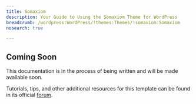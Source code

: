 ```yaml
---
title: Somaxiom
description: Your Guide to Using the Somaxiom Theme for WordPress
breadcrumb: /wordpress:WordPress/!themes:Themes/!somaxiom:Somaxiom
nosearch: true

---
```


Coming Soon
-----

This documentation is in the process of being written and will be made available soon. 

Tutorials, tips, and other additional resources for this template can be found in its official [forum][forum].

[forum]: http://www.rockettheme.com/forum/wordpress-theme-somaxiom/